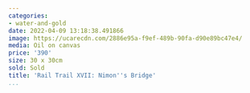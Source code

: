 ```yaml
---
categories:
- water-and-gold
date: 2022-04-09 13:18:38.491866
image: https://ucarecdn.com/2886e95a-f9ef-489b-90fa-d90e89bc47e4/
media: Oil on canvas
price: '390'
size: 30 x 30cm
sold: Sold
title: 'Rail Trail XVII: Nimon''s Bridge'
...
```

